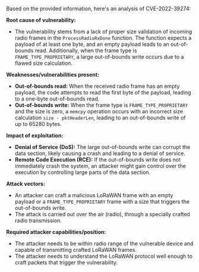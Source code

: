 Based on the provided information, here's an analysis of CVE-2022-39274:

**Root cause of vulnerability:**
- The vulnerability stems from a lack of proper size validation of incoming radio frames in the `ProcessRadioRxDone` function. The function expects a payload of at least one byte, and an empty payload leads to an out-of-bounds read. Additionally, when the frame type is `FRAME_TYPE_PROPRIETARY`, a large out-of-bounds write occurs due to a flawed size calculation.

**Weaknesses/vulnerabilities present:**
- **Out-of-bounds read:** When the received radio frame has an empty payload, the code attempts to read the first byte of the payload, leading to a one-byte out-of-bounds read.
- **Out-of-bounds write:** When the frame type is `FRAME_TYPE_PROPRIETARY` and the size is zero, a `memcpy` operation occurs with an incorrect size calculation `size - pktHeaderLen`, leading to an out-of-bounds write of up to 65280 bytes.

**Impact of exploitation:**
- **Denial of Service (DoS):** The large out-of-bounds write can corrupt the data section, likely causing a crash and leading to a denial of service.
- **Remote Code Execution (RCE):** If the out-of-bounds write does not immediately crash the system, an attacker might gain control over the execution by controlling large parts of the data section.

**Attack vectors:**
- An attacker can craft a malicious LoRaWAN frame with an empty payload or a `FRAME_TYPE_PROPRIETARY` frame with a size that triggers the out-of-bounds write.
- The attack is carried out over the air (radio), through a specially crafted radio transmission.

**Required attacker capabilities/position:**
- The attacker needs to be within radio range of the vulnerable device and capable of transmitting crafted LoRaWAN frames.
- The attacker needs to understand the LoRaWAN protocol well enough to craft packets that trigger the vulnerability.